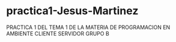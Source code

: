 # practica1-Jesus-Martinez
PRACTICA 1 DEL TEMA 1 DE LA MATERIA DE PROGRAMACION EN AMBIENTE CLIENTE SERVIDOR GRUPO B
